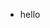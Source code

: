
<main>
  <ul>
    <li>hello</li>
  </ul>
</main>


<!---
AdolfoCarneiro/AdolfoCarneiro is a ✨ special ✨ repository because its `README.md` (this file) appears on your GitHub profile.
You can click the Preview link to take a look at your changes.
--->
